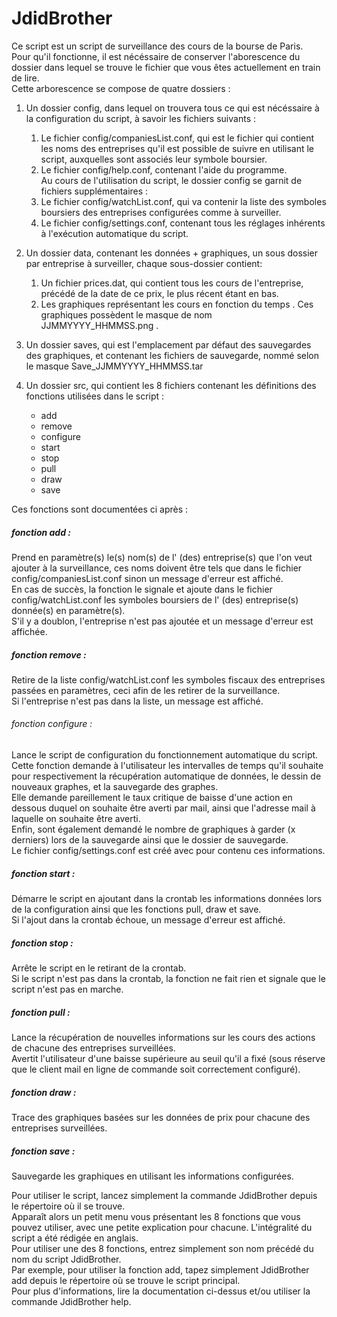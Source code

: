 # JdidBrother

Ce script est un script de surveillance des cours de la bourse de Paris.  
Pour qu'il fonctionne, il est nécéssaire de conserver l'aborescence du dossier dans lequel se trouve le fichier que vous êtes actuellement en train de lire.  
Cette arborescence se compose de quatre dossiers :  

1. Un dossier config, dans lequel on trouvera tous ce qui est nécéssaire à la configuration du script, à savoir les fichiers suivants :  
	1. Le fichier config/companiesList.conf, qui est le fichier qui contient les noms des entreprises qu'il est possible de suivre en utilisant le script, auxquelles sont associés leur symbole boursier.  
	2. Le fichier config/help.conf, contenant l'aide du programme.  
	Au cours de l'utilisation du script, le dossier config se garnit de fichiers supplémentaires :  
	3. Le fichier config/watchList.conf, qui va contenir la liste des symboles boursiers des entreprises configurées comme à surveiller.  
	4. Le fichier config/settings.conf, contenant tous les réglages inhérents à l'exécution automatique du script.  

2. Un dossier data, contenant les données + graphiques, un sous dossier par entreprise à surveiller, chaque sous-dossier contient:  
	1. Un fichier prices.dat, qui contient tous les cours de l'entreprise, précédé de la date de ce prix, le plus récent étant en bas.  
	2. Les graphiques représentant les cours en fonction du temps . Ces graphiques possèdent le masque de nom JJMMYYYY_HHMMSS.png .  

3. Un dossier saves, qui est l'emplacement par défaut des sauvegardes des graphiques, et contenant les fichiers de sauvegarde, nommé selon le masque Save_JJMMYYYY_HHMMSS.tar  

4. Un dossier src, qui contient les 8 fichiers contenant les définitions des fonctions utilisées dans le script :  
	* add  
	* remove  
	* configure  
	* start  
	* stop  
	* pull  
	* draw  
	* save  

Ces fonctions sont documentées ci après :  

##### fonction add :  

Prend en paramètre(s) le(s) nom(s) de l' (des) entreprise(s) que l'on veut ajouter à la surveillance, ces noms doivent être tels que dans le fichier config/companiesList.conf sinon un message d'erreur est affiché.  
En cas de succès, la fonction le signale et ajoute dans le fichier config/watchList.conf les symboles boursiers de l' (des) entreprise(s) donnée(s) en paramètre(s).  
S'il y a doublon, l'entreprise n'est pas ajoutée et un message d'erreur est affichée.  


##### fonction remove :  

Retire de la liste config/watchList.conf les symboles fiscaux des entreprises passées en paramètres, ceci afin de les retirer de la surveillance.  
Si l'entreprise n'est pas dans la liste, un message est affiché.  


###### fonction configure :  

Lance le script de configuration du fonctionnement automatique du script.  
Cette fonction demande à l'utilisateur les intervalles de temps qu'il souhaite pour respectivement la récupération automatique de données, le dessin de nouveaux graphes, et la sauvegarde des graphes.   
Elle demande pareillement le taux critique de baisse d'une action en dessous duquel on souhaite être averti par mail, ainsi que l'adresse mail à laquelle on souhaite être averti.  
Enfin, sont également demandé le nombre de graphiques à garder (x derniers) lors de la sauvegarde ainsi que le dossier de sauvegarde.  
Le fichier config/settings.conf est créé avec pour contenu ces informations.  


##### fonction start :  

Démarre le script en ajoutant dans la crontab les informations données lors de la configuration ainsi que les fonctions pull, draw et save.  
Si l'ajout dans la crontab échoue, un message d'erreur est affiché.  

##### fonction stop :  
Arrête le script en le retirant de la crontab.  
Si le script n'est pas dans la crontab, la fonction ne fait rien et signale que le script n'est pas en marche.  


##### fonction pull :  
Lance la récupération de nouvelles informations sur les cours des actions de chacune des entreprises surveillées.  
Avertit l'utilisateur d'une baisse supérieure au seuil qu'il a fixé (sous réserve que le client mail en ligne de commande soit correctement configuré).  

##### fonction draw :  
Trace des graphiques basées sur les données de prix pour chacune des entreprises surveillées.  


##### fonction save :  
Sauvegarde les graphiques en utilisant les informations configurées.  


Pour utiliser le script, lancez simplement la commande JdidBrother depuis le répertoire où il se trouve.  
Apparaît alors un petit menu vous présentant les 8 fonctions que vous pouvez utiliser, avec une petite explication pour chacune.
L'intégralité du script a été rédigée en anglais.   
Pour utiliser une des 8 fonctions, entrez simplement son nom précédé du nom du script JdidBrother.  
Par exemple, pour utiliser la fonction add, tapez simplement JdidBrother add depuis le répertoire où se trouve le script principal.  
Pour plus d'informations, lire la documentation ci-dessus et/ou utiliser la commande JdidBrother help.  

